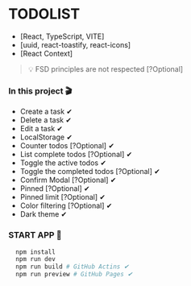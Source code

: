 # TODOLIST

- [React, TypeScript, VITE]
- [uuid, react-toastify, react-icons]
- [React Context]

> 💡 FSD principles are not respected [?Optional]

### In this project 🎬

- Create a task ✔
- Delete a task ✔
- Edit a task ✔
- LocalStorage ✔
- Counter todos [?Optional] ✔
- List complete todos [?Optional] ✔
- Toggle the active todos ✔
- Toggle the completed todos [?Optional] ✔
- Confirm Modal [?Optional] ✔
- Pinned [?Optional] ✔
- Pinned limit [?Optional] ✔
- Color filtering [?Optional] ✔
- Dark theme ✔

### START APP 🚀

```bash
  npm install
  npm run dev
  npm run build # GitHub Actins ✔
  npm run preview # GitHub Pages ✔
```
